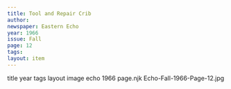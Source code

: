 ```yaml
---
title: Tool and Repair Crib
author:
newspaper: Eastern Echo
year: 1966
issue: Fall
page: 12
tags:
layout: item
---
```

title	year	tags	layout	image
echo
1966
page.njk
Echo-Fall-1966-Page-12.jpg
